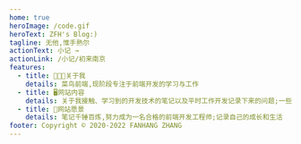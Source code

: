 ```yaml
---
home: true
heroImage: /code.gif
heroText: ZFH's Blog:)
tagline: 无他,惟手熟尔
actionText: 小记 →
actionLink: /小记/初来南京
features:
  - title: 🧑🏻‍💻关于我
    details: 菜鸟前端,现阶段专注于前端开发的学习与工作
  - title: 🖥网站内容
    details: 关于我接触、学习到的开发技术的笔记以及平时工作开发记录下来的问题;一些生活日常、工作总结
  - title: 🤔网站愿景
    details: 笔记千锤百炼,努力成为一名合格的前端开发工程师;记录自己的成长和生活
footer: Copyright © 2020-2022 FANHANG ZHANG
---
```


<busuanzi />
